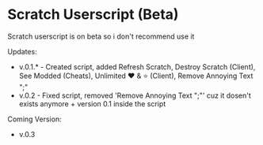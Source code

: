 # Scratch Userscript (Beta)
Scratch userscript is on beta so i don't recommend use it

Updates:
- v.0.1.* - Created script, added Refresh Scratch, Destroy Scratch (Client), See Modded (Cheats), Unlimited ❤ & ⭐ (Client), Remove Annoying Text ";"
- v.0.2 - Fixed script, removed 'Remove Annoying Text ";"' cuz it dosen't exists anymore + version 0.1 inside the script

Coming Version:
- v.0.3
